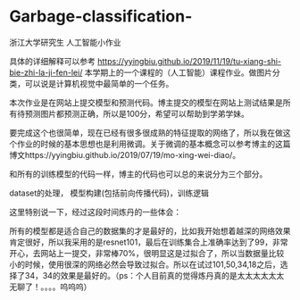 # Garbage-classification-
浙江大学研究生 人工智能小作业



具体的详细解释可以参考 https://yyingbiu.github.io/2019/11/19/tu-xiang-shi-bie-zhi-la-ji-fen-lei/
本学期上的一个课程的（人工智能）课程作业。做图片分类，可以说是计算机视觉中最简单的一个任务。

本次作业是在网站上提交模型和预测代码。博主提交的模型在网站上测试结果是所有待预测图片都预测正确，所以是100分，希望可以帮助到学弟学妹。

要完成这个也很简单，现在已经有很多很成熟的特征提取的网络了，所以我在做这个作业的时候的基本思想也是利用微调。关于微调的基本概念可以参考博主的这篇博文https://yyingbiu.github.io/2019/07/19/mo-xing-wei-diao/。


和所有的训练模型的代码一样，博主的代码也可以总的来说分为三个部分。

dataset的处理， 模型构建(包括前向传播代码)，训练逻辑

这里特别说一下，经过这段时间炼丹的一些体会：

所有的模型都是适合自己的数据集的才是最好的，比如我开始想着越深的网络效果肯定很好，所以我采用的是resnet101，最后在训练集合上准确率达到了99，非常开心，去网站上一提交，非常棒70%，很明显这是过拟合了，所以当数据量比较小的时候，使用很深的网络必然会导致过拟合。所以在试过101,50,34,18之后，选择了34，34的效果是最好的。（ps：个人目前真的觉得炼丹真的是太太太太太太无聊了！。。。。呜呜呜）

